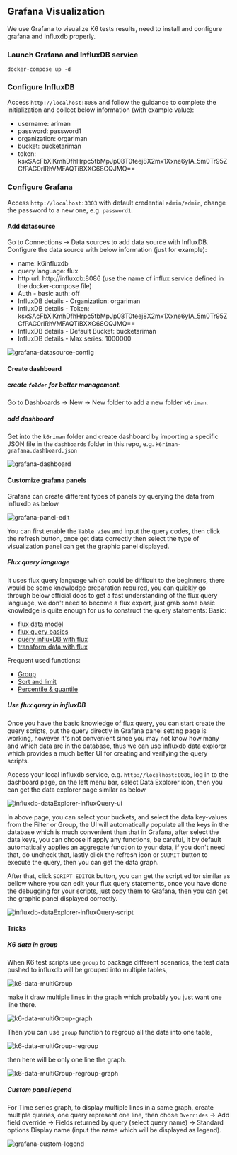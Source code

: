 Grafana Visualization
--

We use Grafana to visualize K6 tests results, need to install and configure grafana and influxdb properly.

### Launch Grafana and InfluxDB service
```shell
docker-compose up -d
```

### Configure InfluxDB
Access `http://localhost:8086` and follow the guidance to complete the initialization and collect below information (with example value):
- username: ariman
- password: password1
- organization: orgariman
- bucket: bucketariman
- token: ksxSAcFbXlKmhDfhHrpc5tbMpJp08T0teej8X2mx1Xxne6yIA_5m0Tr95ZCfPAG0rlRhVMFAQTiBXXG68GQJMQ==

### Configure Grafana
Access `http://localhost:3303` with default credential `admin/admin`, change the password to a new one, e.g. `password1`.

#### Add datasource
Go to Connections -> Data sources to add data source with InfluxDB.
Configure the data source with below information (just for example):
- name: k6influxdb
- query language: flux
- http url: http://influxdb:8086 (use the name of influx service defined in the docker-compose file)
- Auth - basic auth: off
- InfluxDB details - Organization: orgariman
- InfluxDB details - Token: ksxSAcFbXlKmhDfhHrpc5tbMpJp08T0teej8X2mx1Xxne6yIA_5m0Tr95ZCfPAG0rlRhVMFAQTiBXXG68GQJMQ==
- InfluxDB details - Default Bucket: bucketariman
- InfluxDB details - Max series: 1000000

![grafana-datasource-config](../docs/images/grafana-datasource-config.png)

#### Create dashboard

##### create `folder` for better management.
Go to Dashboards -> New -> New folder to add a new folder `k6riman`.

##### add dashboard
Get into the `k6riman` folder and create dashboard by importing a specific JSON file in the `dashboards` folder in this repo,
e.g. `k6riman-grafana.dashboard.json`

![grafana-dashboard](../docs/images/grafana-dashboard.png)

#### Customize grafana panels
Grafana can create different types of panels by querying the data from influxdb as below

![grafana-panel-edit](../docs/images/grafana-panel-edit.png)

You can first enable the `Table view` and input the query codes, then click the refresh button, once get data correctly then select the type of visualization panel can get the graphic panel displayed.

##### Flux query language
It uses flux query language which could be difficult to the beginners, there would be some knowledge preparation required, you can quickly go through below official docs to get a fast understanding of the flux query language, we don't need to become a flux export, just grab some basic knowledge is quite enough for us to construct the query statements:
Basic:
- [flux data model](https://docs.influxdata.com/flux/v0/get-started/data-model/)
- [flux query basics](https://docs.influxdata.com/flux/v0/get-started/query-basics/)
- [query influxDB with flux](https://docs.influxdata.com/influxdb/v2/query-data/get-started/query-influxdb/)
- [transform data with flux](https://docs.influxdata.com/influxdb/v2/query-data/get-started/transform-data/)

Frequent used functions:
- [Group](https://docs.influxdata.com/influxdb/v2/query-data/flux/group-data/)
- [Sort and limit](https://docs.influxdata.com/influxdb/v2/query-data/flux/sort-limit/)
- [Percentile & quantile](https://docs.influxdata.com/influxdb/v2/query-data/flux/percentile-quantile/)

##### Use flux query in influxDB
Once you have the basic knowledge of flux query, you can start create the query scripts, put the query directly in Grafana panel setting page is working, however it's not convenient since you may not know how many and which data are in the database, thus we can use influxdb data explorer which provides a much better UI for creating and verifying the query scripts.

Access your local influxdb service, e.g. `http://localhost:8086`, log in to the dashboard page, on the left menu bar, select Data Explorer icon, then you can get the data explorer page similar as below

![influxdb-dataExplorer-influxQuery-ui](../docs/images/influxdb-dataExplorer-fluxQuery-ui.png)

In above page, you can select your buckets, and select the data key-values from the Filter or Group, the UI will automatically populate all the keys in the database which is much convenient than that in Grafana, after select the data keys, you can choose if apply any functions, be careful, it by default automatically applies an aggregate function to your data, if you don't need that, do uncheck that, lastly click the refresh icon or `SUBMIT` button to execute the query, then you can get the data graph.

After that, click `SCRIPT EDITOR` button, you can get the script editor similar as bellow where you can edit your flux query statements, once you have done the debugging for your scripts, just copy them to Grafana, then you can get the graphic panel displayed correctly.

![influxdb-dataExplorer-influxQuery-script](../docs/images/influxdb-dataExplorer-fluxQuery-script.png)

#### Tricks

##### K6 data in group
When K6 test scripts use `group` to package different scenarios, the test data pushed to influxdb will be grouped into multiple tables,

![k6-data-multiGroup](../docs/images/k6-data-multiGroup.png)

make it draw multiple lines in the graph which probably you just want one line there.

![k6-data-multiGroup-graph](../docs/images/k6-data-multiGroup.graph.png)

Then you can use `group` function to regroup all the data into one table,

![k6-data-multiGroup-regroup](../docs/images/k6-data-multiGroup-regroup.png)

then here will be only one line the graph.

![k6-data-multiGroup-regroup-graph](../docs/images/k6-data-multiGroup-regroup.graph.png)

##### Custom panel legend
For Time series graph, to display multiple lines in a same graph, create multiple queries, one query represent one line, then chose `Overrides` -> Add field override -> Fields returned by query (select query name) -> Standard options Display name (input the name which will be displayed as legend).

![grafana-custom-legend](../docs/images/grafana-custom-legend.png)
